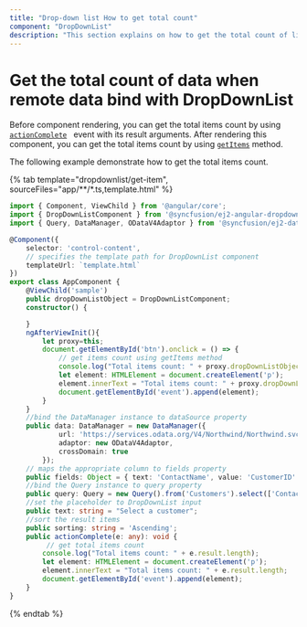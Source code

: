 ```yaml
---
title: "Drop-down list How to get total count"
component: "DropDownList"
description: "This section explains on how to get the total count of list items of the Syncfusion Angular drop-down list component."
---
```


# Get the total count of data when remote data bind with DropDownList

Before component rendering, you can get the total items count by using
[`actionComplete`](../../api/drop-down-list/#actioncomplete) &nbsp;
event with its result arguments.
After rendering this component, you can get the total items count by using [`getItems`](../../api/drop-down-list/#getitems) method.

The following example demonstrate how to get the total items count.

{% tab template="dropdownlist/get-item", sourceFiles="app/**/*.ts,template.html"  %}

```typescript
import { Component, ViewChild } from '@angular/core';
import { DropDownListComponent } from '@syncfusion/ej2-angular-dropdowns';
import { Query, DataManager, ODataV4Adaptor } from '@syncfusion/ej2-data'

@Component({
    selector: 'control-content',
    // specifies the template path for DropDownList component
    templateUrl: `template.html`
})
export class AppComponent {
    @ViewChild('sample')
    public dropDownListObject = DropDownListComponent;
    constructor() {

    }
    ngAfterViewInit(){
        let proxy=this;
        document.getElementById('btn').onclick = () => {
            // get items count using getItems method
            console.log("Total items count: " + proxy.dropDownListObject.getItems().length);
            let element: HTMLElement = document.createElement('p');
            element.innerText = "Total items count: " + proxy.dropDownListObject.getItems().length;
            document.getElementById('event').append(element);
        }
    }
    //bind the DataManager instance to dataSource property
    public data: DataManager = new DataManager({
            url: 'https://services.odata.org/V4/Northwind/Northwind.svc/',
            adaptor: new ODataV4Adaptor,
            crossDomain: true
        });
    // maps the appropriate column to fields property
    public fields: Object = { text: 'ContactName', value: 'CustomerID' };
    //bind the Query instance to query property
    public query: Query = new Query().from('Customers').select(['ContactName', 'CustomerID']).take(6),
    //set the placeholder to DropDownList input
    public text: string = "Select a customer";
    //sort the result items
    public sorting: string = 'Ascending';
    public actionComplete(e: any): void {
         // get total items count
        console.log("Total items count: " + e.result.length);
        let element: HTMLElement = document.createElement('p');
        element.innerText = "Total items count: " + e.result.length;
        document.getElementById('event').append(element);
    }
}

```

{% endtab %}